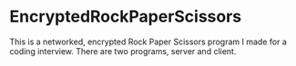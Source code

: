 # EncryptedRockPaperScissors

This is a networked, encrypted Rock Paper Scissors program I made for a coding interview. There are two programs, server and client.
